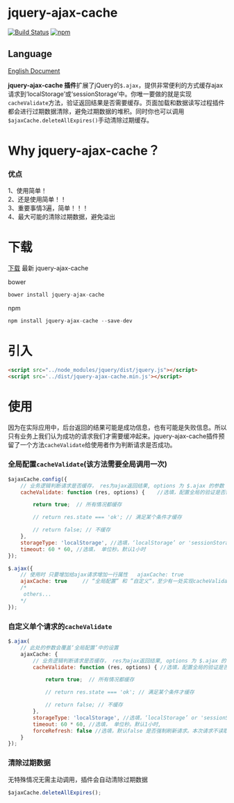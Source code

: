 # jquery-ajax-cache
[![Build Status](https://travis-ci.org/WQTeam/jquery-ajax-cache.svg)](https://travis-ci.org/WQTeam/jquery-ajax-cache)
[![npm](https://img.shields.io/npm/dt/jquery-ajax-cache.svg)](https://www.npmjs.com/package/jquery-ajax-cache)

## Language
[English Document](./README_EN.md)


<b>jquery-ajax-cache 插件</b>扩展了jQuery的`$.ajax`，提供非常便利的方式缓存ajax请求到‘localStorage’或‘sessionStorage’中。你唯一要做的就是实现`cacheValidate`方法，验证返回结果是否需要缓存。页面加载和数据读写过程插件都会进行过期数据清除，避免过期数据的堆积。同时你也可以调用`$ajaxCache.deleteAllExpires()`手动清除过期缓存。


# Why jquery-ajax-cache？
### 优点  

1、使用简单！  
2、还是使用简单！！  
3、重要事情3遍，简单！！！  
4、最大可能的清除过期数据，避免溢出  

# 下载
[下载](https://github.com/WQTeam/jquery-ajax-cache/releases) 最新 jquery-ajax-cache

bower
```javascript
bower install jquery-ajax-cache
```
npm
```javascript
npm install jquery-ajax-cache --save-dev
```


# 引入
```html
<script src="../node_modules/jquery/dist/jquery.js"></script>
<script src='../dist/jquery-ajax-cache.min.js'></script>
```

# 使用
因为在实际应用中，后台返回的结果可能是成功信息，也有可能是失败信息。所以只有业务上我们认为成功的请求我们才需要缓冲起来。jquery-ajax-cache插件预留了一个方法`cacheValidate`给使用者作为判断请求是否成功。  

### 全局配置`cacheValidate`(该方法需要全局调用一次)
```javascript
$ajaxCache.config({
    // 业务逻辑判断请求是否缓存， res为ajax返回结果, options 为 $.ajax 的参数
    cacheValidate: function (res, options) {    //选填，配置全局的验证是否需要进行缓存的方法,“全局配置” 和 ”自定义“，至少有一处实现cacheValidate方法

        return true;  // 所有情况都缓存

        // return res.state === 'ok'; // 满足某个条件才缓存

        // return false; // 不缓存
    },
    storageType: 'localStorage', //选填，‘localStorage’ or 'sessionStorage', 默认‘localStorage’
    timeout: 60 * 60, //选填， 单位秒。默认1小时
});

$.ajax({
    // 使用时 只要增加给ajax请求增加一行属性   ajaxCache: true
    ajaxCache: true     // “全局配置” 和 ”自定义“，至少有一处实现cacheValidate方法
    /*
     others...
    */
});

```

### 自定义单个请求的`cacheValidate`
```javascript
$.ajax(
    // 此处的参数会覆盖‘全局配置’中的设置
    ajaxCache: {
        // 业务逻辑判断请求是否缓存， res为ajax返回结果, options 为 $.ajax 的参数
        cacheValidate: function (res, options) { //选填，配置全局的验证是否需要进行缓存的方法, “全局配置” 和 ”自定义“，至少有一处实现cacheValidate方法

            return true;  // 所有情况都缓存

            // return res.state === 'ok'; // 满足某个条件才缓存

            // return false; // 不缓存
        },
        storageType: 'localStorage', //选填，‘localStorage’ or 'sessionStorage', 默认‘localStorage’
        timeout: 60 * 60, //选填， 单位秒。默认1小时,
        forceRefresh: false //选填，默认false 是否强制刷新请求。本次请求不读取缓存，同时如果请求成功会更新缓存。应用场景如：下拉刷新
    }
});
```
### 清除过期数据
无特殊情况无需主动调用，插件会自动清除过期数据

```javascript
$ajaxCache.deleteAllExpires();
```
